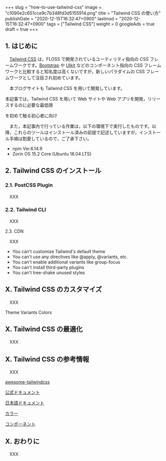 +++
slug = "how-to-use-tailwind-css"
image = "c1090e2c651cce9c7b348fd3d5155914.png"
title = "Tailwind CSS の使い方"
publishDate = "2020-12-15T16:32:47+0900"
lastmod = "2020-12-15T16:32:47+0900"
tags = ["Tailwind CSS"]
weight = 0
googleAds = true
draft = true
+++

## 1. はじめに

　[Tailwind CSS](https://tailwindcss.com/) は，FLOSS で開発されているユーティリティ指向の CSS フレームワークです。[Bootstrap](https://getbootstrap.com/) や [UIkit](https://getuikit.com/) などのコンポーネント指向の CSS フレームワークと比較すると知名度は高くないですが，新しいパラダイムの CSS フレームワークとして注目され初めています。

　本ブログサイトも Tailwind CSS を用いて開発しています。

本記事では，Tailwind CSS を用いて Web サイトや Web アプリを開発，リリースするのに必要な最低限

 を初めて触る初心者に向け

　また，本記事内で行っている作業は，以下の環境下で実行したものです。以降，これらのツールはインストール済みの前提で記述していますが，インストール手順は割愛しているので，ご了承下さい。

* npm Ver.6.14.9
* Zorin OS 15.2 Core (Ubuntu 18.04 LTS)

## 2. Tailwind CSS のインストール

### 2.1. PostCSS Plugin

　XXX

### 2.2. Tailwind CLI

　XXX

2.3. CDN

　XXX


* You can't customize Tailwind's default theme
* You can't use any directives like @apply, @variants, etc.
* You can't enable additional variants like group-focus
* You can't install third-party plugins
* You can't tree-shake unused styles

## X. Tailwind CSS のカスタマイズ

　XXX

Theme
Variants
Colors

## X. Tailwind CSS の最適化

　XXX

## X. Tailwind CSS の参考情報

　XXX

[awesome-tailwindcss](https://github.com/aniftyco/awesome-tailwindcss)

[公式ドキュメント](https://tailwindcss.com/docs)

[日本語ドキュメント](https://tailwindcss-ja.entap.app/)

[カラー](https://javisperez.github.io/tailwindcolorshades/)

[コンポーネント](https://tailwindcomponents.com/)

## X. おわりに

　XXX